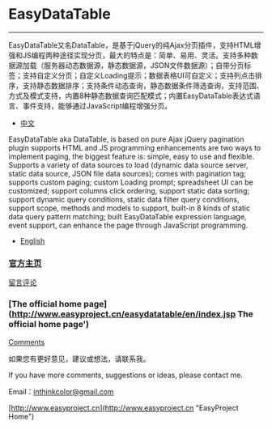# EasyDataTable 

---------------

EasyDataTable又名DataTable，是基于jQuery的纯Ajax分页插件，支持HTML增强和JS编程两种途径实现分页，最大的特点是：简单、易用、灵活。支持多种数据源加载（服务器动态数据源，静态数据源，JSON文件数据源）；自带分页标签；支持自定义分页；自定义Loading提示；数据表格UI可自定义；支持列点击排序，支持静态数据排序；支持条件动态查询，静态数据条件筛选查询，支持范围、方式及模式支持，内置8种静态数据查询匹配模式；内置EasyDataTable表达式语言、事件支持，能够通过JavaScript编程增强分页。

- [中文](doc/readme-zh_CN.md)


EasyDataTable aka DataTable, is based on pure Ajax jQuery pagination plugin supports HTML and JS programming enhancements are two ways to implement paging, the biggest feature is: simple, easy to use and flexible. Supports a variety of data sources to load (dynamic data source server, static data source, JSON file data sources); comes with pagination tag; supports custom paging; custom Loading prompt; spreadsheet UI can be customized; support columns click ordering, support static data sorting; support dynamic query conditions, static data filter query conditions, support scope, methods and models to support, built-in 8 kinds of static data query pattern matching; built EasyDataTable expression language, event support, can enhance the page through JavaScript programming.

- [English](doc/readme-en.md)


### [官方主页](http://www.easyproject.cn/easydatatable/zh-cn/index.jsp '官方主页')

[留言评论](http://www.easyproject.cn/easydatatable/zh-cn/index.jsp#donation '留言评论')

### [The official home page](http://www.easyproject.cn/easydatatable/en/index.jsp The official home page')

[Comments](http://www.easyproject.cn/easydatatable/en/index.jsp#donation 'Comments')

如果您有更好意见，建议或想法，请联系我。

If you have more comments, suggestions or ideas, please contact me.



Email：<inthinkcolor@gmail.com>

[http://www.easyproject.cn](http://www.easyproject.cn "EasyProject Home")
